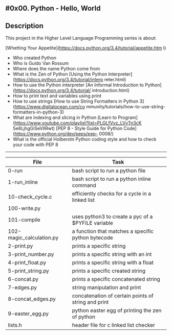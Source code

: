 #0x00. Python - Hello, World
---
## Description

This project in the Higher Level Language Programming series is about:

[Whetting Your Appetite](https://docs.python.org/3.4/tutorial/appetite.htm    l)
* Who created Python
* Who is Guido Van Rossum
* Where does the name Python come from
* What is the Zen of Python
[Using the Python Interpreter](https://docs.python.org/3.4/tutorial/interp    reter.html)
* How to use the Python interpreter
[An Informal Introduction to Python](https://docs.python.org/3.4/tutorial/    introduction.html)
* How to print text and variables using print
* How to use strings
[How to use String Formatters in Python 3](https://www.digitalocean.com/co    mmunity/tutorials/how-to-use-string-formatters-in-python-3)
* What are indexing and slicing in Python
[Learn to Program](https://www.youtube.com/playlist?list=PLGLfVvz_LVvTn3cK    5e6LjhgGiSeVlIRwt)
[PEP 8 - Style Guide for Python Code](https://www.python.org/dev/peps/pep-    0008/)
* What is the official Holberotn Python coding style and how to check your code with PEP 8

---
File | Task
---|---
0-run | bash script to run a python file
1-run_inline | bash script to run a python inline command
10-check_cycle.c | efficiently checks for a cycle in a linked list
100-write.py | 
101-compile | uses python3 to create a pyc of a $PYFILE variable
102-magic_calculation.py | a function that matches a specific python bytecode
2-print.py | prints a specific string
3-print_number.py | prints a specific string with an int
4-print_float.py | prints a specific string with a float
5-print_string.py | prints a specific created string
6-concat.py | prints a specific concatenated string
7-edges.py | string manipulation and print
8-concat_edges.py | concatenation of certain points of string and print
9-easter_egg.py | python easter egg of printing the zen of python
lists.h | header file for c linked list checker

